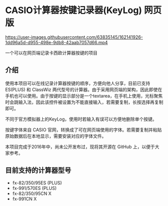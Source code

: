 # CASIO计算器按键记录器(KeyLog) 网页版



https://user-images.githubusercontent.com/63835145/162141926-1dd96a5d-d955-498e-9db8-42aab7057d66.mp4



一个可以在网页端记录卡西欧计算器按键的项目

## 介绍
使用本项目可以在线记录计算器按键的顺序，方便向他人分享，目前已支持 ES(PLUS) 和 ClassWiz 两代型号的计算器。由于采用网页端的架构，因此即使在手机也可以使用。由于按键的显示部分是一个textarea，在手机上使用，光标聚焦时会跳输入法，因此该控件被设置为不能直接输入，若需要复制，长按选择再复制即可。

不同于官方模拟器上的KeyLog，使用时若输入有误可以方便地删除单个按键。

按键字体来自 CASIO 官网，转换成了可在网页端使用的字体。若需要复制并粘贴原始数据后在本地显示，需要安装对应的字体文件。

本项目完成于2016年中，尚未公开发布过，现将其开源在 GitHub 上，以便于大家参考。

## 目前支持的计算器型号

- fx-82/350/95ES (PLUS)
- fx-991/570ES (PLUS)
- fx-82/350/95CN X
- fx-991CN X


